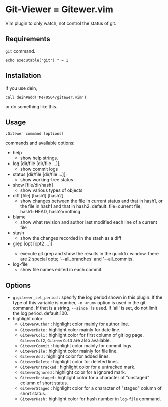 # Git-Viewer = Gitewer.vim

Vim plugin to only watch, not control the status of git.

## Requirements

`git` command.
```vim
echo executable('git') " = 1
```

## Installation

If you use dein,
```vim
call dein#add('MeF0504/gitewer.vim')
```
or do something like this.

## Usage
``` vim
:Gitewer command [options]
```

commands and available options:

- help
    - show help strings.
- log [dir/file [dir/file ...]];
    - show commit logs
- status [dir/file [dir/file ...]];
    - show working-tree status
- show [file/dir/hash]
    - show various types of objects
- diff [file] [hash1] [hash2]
    - show changes between the file in current status and that in hash1, or the file in hash1 and that in hash2. default: file=current file, hash1=HEAD, hash2=nothing
- blame
    - show what revision and author last modified each line of a current file
- stash
    - show the changes recorded in the stash as a diff
- grep [opt [opt2 ...]] <word>
    - execute git grep and show the results in the quickfix window.
      there are 2 special opts; '--all_branches' and '--all_commits'.
- log-file
    - show file names edited in each commit.

## Options

- `g:gitewer_set_period` : specify the log period shown in this plugin.
If the type of this variable is number, `-n <num>` option is used in the git command.
If that is a string, `--since ` is used.
If 'all' is set, do not limit the log period.
default:100.
- highlight color
    - `GitewerAuthor`    : highlight color mainly for author line.
    - `GitewerDate`      : highlight color mainly for date line.
    - `GitewerCol1`      : highlight color for first column of git log page. `GitewerCol2`, `GitewerCol3` are also available.
    - `GitewerCommit`    : highlight color mainly for commit logs.
    - `GitewerFile`      : highlight color mainly for file line.
    - `GitewerAdd`       : highlight color for added lines.
    - `GitewerDelete`    : highlight color for deleted lines.
    - `GitewerUntracked` : highlight color for a untracked mark.
    - `GitewerIgnored`   : highlight color for a ignored mark.
    - `GitewerUnstaged`  : highlight color for a character of "unstaged" column of short status.
    - `GitewerStaged`    : highlight color for a character of "staged" column of short status.
    - `GitewerHash`      : highlight color for hash number in `log-file` command.

